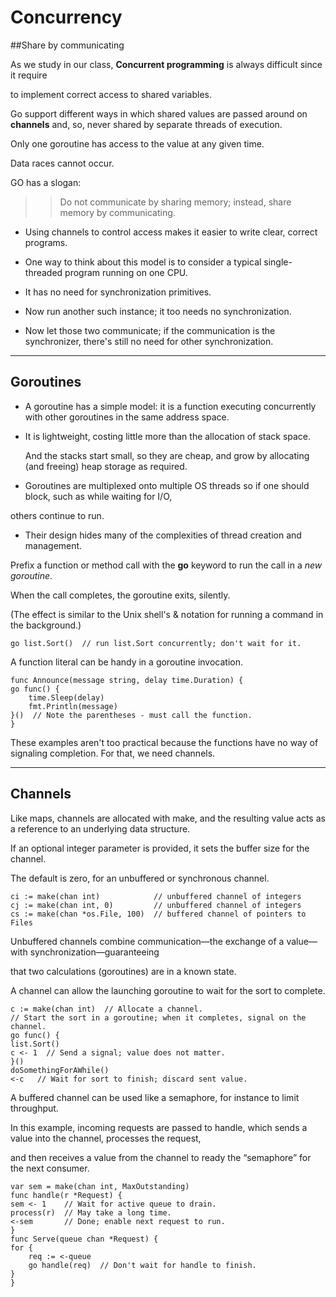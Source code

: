 
# Concurrency

##Share by communicating


As we study in our class, **Concurrent programming**  is always difficult since it require 

to implement correct access to shared variables. 

Go support  different ways in which shared values are passed around on **channels** and, so, never  shared by separate threads of execution.

Only one goroutine has access to the value at any given time.

Data races cannot occur.

GO has a slogan:

>> Do not communicate by sharing memory; instead, share memory by communicating.

* Using channels to control access makes it easier to write clear, correct programs.

* One way to think about this model is to consider a typical single-threaded program running on one CPU. 

* It has no need for synchronization primitives. 

* Now run another such instance; it too needs no synchronization. 

* Now let those two communicate; if the communication is the synchronizer, there's still no need for other synchronization. 

------------------------------------
## Goroutines

 * A goroutine has a simple model: it is a function executing concurrently with other goroutines in the same address space. 
 
 * It is lightweight, costing little more than the allocation of stack space. 
 
   And the stacks start small, so they are cheap, and grow by allocating (and freeing) heap storage as required.

* Goroutines are multiplexed onto multiple OS threads so if one should block, such as while waiting for I/O,

 others continue to run.
 
 * Their design hides many of the complexities of thread creation and management.

Prefix a function or method call with the **go** keyword to run the call in a *new goroutine*. 

When the call completes, the goroutine exits, silently. 

(The effect is similar to the Unix shell's & notation for running a command in the background.)

    go list.Sort()  // run list.Sort concurrently; don't wait for it.
    
A function literal can be handy in a goroutine invocation.

    func Announce(message string, delay time.Duration) {
    go func() {
        time.Sleep(delay)
        fmt.Println(message)
    }()  // Note the parentheses - must call the function.
    }

These examples aren't too practical because the functions have no way of signaling completion. For that, we need channels.

---------------------------------------------------

## Channels

Like maps, channels are allocated with make, and the resulting value acts as a reference to an underlying data structure. 

If an optional integer parameter is provided, it sets the buffer size for the channel.

The default is zero, for an unbuffered or synchronous channel.

    ci := make(chan int)            // unbuffered channel of integers
    cj := make(chan int, 0)         // unbuffered channel of integers
    cs := make(chan *os.File, 100)  // buffered channel of pointers to Files
    
Unbuffered channels combine communication—the exchange of a value—with synchronization—guaranteeing 

that two calculations (goroutines) are in a known state.

 A channel can allow the launching goroutine to wait for the sort to complete.

    c := make(chan int)  // Allocate a channel.
    // Start the sort in a goroutine; when it completes, signal on the channel.
    go func() {
    list.Sort()
    c <- 1  // Send a signal; value does not matter.
    }()
    doSomethingForAWhile()
    <-c   // Wait for sort to finish; discard sent value.
    

A buffered channel can be used like a semaphore, for instance to limit throughput. 

In this example, incoming requests are passed to handle, which sends a value into the channel, processes the request, 

and then receives a value from the channel to ready the “semaphore” for the next consumer. 

    var sem = make(chan int, MaxOutstanding)
    func handle(r *Request) {
    sem <- 1    // Wait for active queue to drain.
    process(r)  // May take a long time.
    <-sem       // Done; enable next request to run.
    }
    func Serve(queue chan *Request) {
    for {
        req := <-queue
        go handle(req)  // Don't wait for handle to finish.
    }
    }
    
